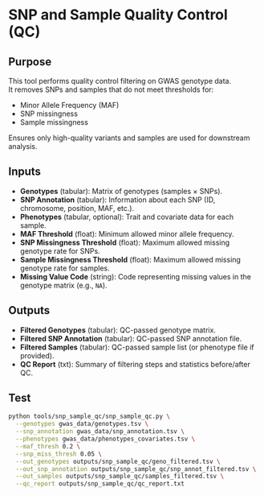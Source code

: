 # SNP and Sample Quality Control (QC)

## Purpose
This tool performs quality control filtering on GWAS genotype data.  
It removes SNPs and samples that do not meet thresholds for:
- Minor Allele Frequency (MAF)
- SNP missingness
- Sample missingness

Ensures only high-quality variants and samples are used for downstream analysis.

## Inputs
- **Genotypes** (tabular): Matrix of genotypes (samples × SNPs).
- **SNP Annotation** (tabular): Information about each SNP (ID, chromosome, position, MAF, etc.).
- **Phenotypes** (tabular, optional): Trait and covariate data for each sample.
- **MAF Threshold** (float): Minimum allowed minor allele frequency.
- **SNP Missingness Threshold** (float): Maximum allowed missing genotype rate for SNPs.
- **Sample Missingness Threshold** (float): Maximum allowed missing genotype rate for samples.
- **Missing Value Code** (string): Code representing missing values in the genotype matrix (e.g., `NA`).

## Outputs
- **Filtered Genotypes** (tabular): QC-passed genotype matrix.
- **Filtered SNP Annotation** (tabular): QC-passed SNP annotation file.
- **Filtered Samples** (tabular): QC-passed sample list (or phenotype file if provided).
- **QC Report** (txt): Summary of filtering steps and statistics before/after QC.

## Test
```bash
python tools/snp_sample_qc/snp_sample_qc.py \
  --genotypes gwas_data/genotypes.tsv \
  --snp_annotation gwas_data/snp_annotation.tsv \
  --phenotypes gwas_data/phenotypes_covariates.tsv \
  --maf_thresh 0.2 \
  --snp_miss_thresh 0.05 \
  --out_genotypes outputs/snp_sample_qc/geno_filtered.tsv \
  --out_snp_annotation outputs/snp_sample_qc/snp_annot_filtered.tsv \
  --out_samples outputs/snp_sample_qc/samples_filtered.tsv \
  --qc_report outputs/snp_sample_qc/qc_report.txt
